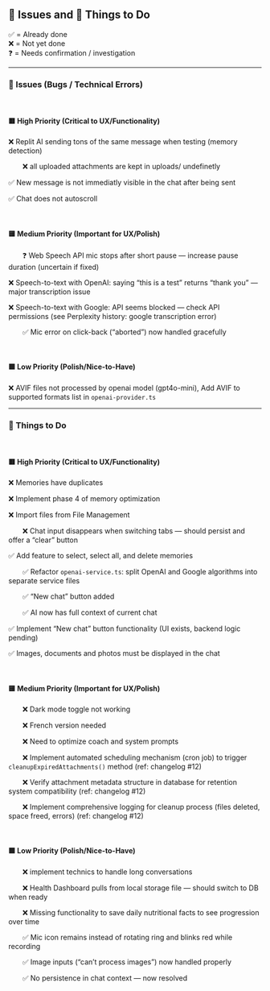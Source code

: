 ## 🐞 Issues and 📝 Things to Do

✅ = Already done  
❌ = Not yet done  
❓ = Needs confirmation / investigation  


---  


### 🐞 Issues (Bugs / Technical Errors)


<br>

#### 🟥 High Priority (Critical to UX/Functionality)

  ❌ Replit AI sending tons of the same message when testing (memory detection)

  ❌ all uploaded attachments are kept in uploads/ undefinetly 

  ✅ New message is not immediatly visible in the chat after being sent

  ✅ Chat does not autoscroll

<br>

#### 🟨 Medium Priority (Important for UX/Polish)

  ❓ Web Speech API mic stops after short pause — increase pause duration (uncertain if fixed)  

  ❌ Speech-to-text with OpenAI: saying “this is a test” returns “thank you” — major transcription issue  

  ❌ Speech-to-text with Google: API seems blocked — check API permissions (see Perplexity history: google transcription error)  

  ✅ Mic error on click-back (“aborted”) now handled gracefully  

<br>

#### 🟩 Low Priority (Polish/Nice-to-Have)

❌ AVIF files not processed by openai model (gpt4o-mini), Add AVIF to supported formats list in `openai-provider.ts`

---  


### 📝 Things to Do


<br>

#### 🟥 High Priority (Critical to UX/Functionality)

  ❌ Memories have duplicates

  ❌ Implement phase 4 of memory optimization

  ❌ Import files from File Management
  
  ❌ Chat input disappears when switching tabs — should persist and offer a “clear” button  

  ✅ Add feature to select, select all, and delete memories

  ✅  Refactor `openai-service.ts`: split OpenAI and Google algorithms into separate service files  

  ✅ “New chat” button added  

  ✅ AI now has full context of current chat 

  ✅ Implement “New chat” button functionality (UI exists, backend logic pending)  

  ✅ Images, documents and photos must be displayed in the chat


<br>

#### 🟨 Medium Priority (Important for UX/Polish)

  ❌ Dark mode toggle not working  

  ❌ French version needed  

  ❌ Need to optimize coach and system prompts  

  ❌ Implement automated scheduling mechanism (cron job) to trigger `cleanupExpiredAttachments()` method (ref: changelog #12)

  ❌ Verify attachment metadata structure in database for retention system compatibility (ref: changelog #12)

  ❌ Implement comprehensive logging for cleanup process (files deleted, space freed, errors) (ref: changelog #12)

<br>

#### 🟩 Low Priority (Polish/Nice-to-Have)

  ❌ implement technics to handle long conversations  

  ❌ Health Dashboard pulls from local storage file — should switch to DB when ready  

  ❌ Missing functionality to save daily nutritional facts to see progression over time  

  ✅ Mic icon remains instead of rotating ring and blinks red while recording  

  ✅ Image inputs (“can’t process images”) now handled properly  

  ✅ No persistence in chat context — now resolved